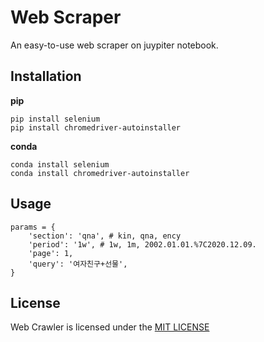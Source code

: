 # Web Scraper
An easy-to-use web scraper on juypiter notebook.


## Installation

**pip**
```
pip install selenium
pip install chromedriver-autoinstaller
```

**conda**
```
conda install selenium
conda install chromedriver-autoinstaller
```


## Usage
```
params = {
    'section': 'qna', # kin, qna, ency
    'period': '1w', # 1w, 1m, 2002.01.01.%7C2020.12.09.
    'page': 1,
    'query': '여자친구+선물',
}
```


## License
Web Crawler is licensed under the [MIT LICENSE](LICENSE)
